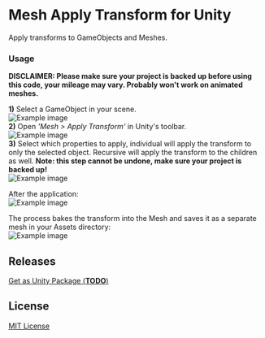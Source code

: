 # Mesh Apply Transform for Unity 

Apply transforms to GameObjects and Meshes.

### Usage  

**DISCLAIMER: Please make sure your project is backed up before using this code, your mileage may vary. Probably won't work on animated meshes.**

**1)** Select a GameObject in your scene.  
![Example image](https://github.com/gigableh/readme-images/blob/master/mesh-apply-transform-unity/before-cropped.png?raw=true)  
**2)** Open _'Mesh > Apply Transform'_ in Unity's toolbar.  
![Example image](https://github.com/gigableh/readme-images/blob/master/mesh-apply-transform-unity/window-apply-transform.png?raw=true)  
**3)** Select which properties to apply, individual will apply the transform to only the selected object. Recursive will apply the
transform to the children as well. **Note: this step cannot be undone, make sure your project is backed up!**  
![Example image](https://github.com/gigableh/readme-images/blob/master/mesh-apply-transform-unity/apply-window.JPG?raw=true)   

After the application:  
![Example image](https://github.com/gigableh/readme-images/blob/master/mesh-apply-transform-unity/after-cropped.png?raw=true)   

The process bakes the transform into the Mesh and saves it as a separate mesh in your Assets directory:  
![Example image](https://github.com/gigableh/readme-images/blob/master/mesh-apply-transform-unity/baked-mesh.JPG?raw=true)   

## Releases  

[Get as Unity Package (__TODO__)]()  

## License  
[MIT License](https://github.com/gigableh/mesh-apply-transform-unity/blob/master/LICENSE)  
